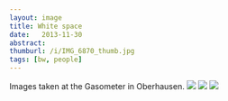 ```yaml
---
layout: image
title: White space
date:   2013-11-30
abstract: 
thumburl: /i/IMG_6870_thumb.jpg
tags: [bw, people]
---
```

Images taken at the Gasometer in Oberhausen.
![]({{site.url}}/i/IMG_6862.jpg)
![]({{site.url}}/i/IMG_6870.jpg)
![]({{site.url}}/i/IMG_6872.jpg)

